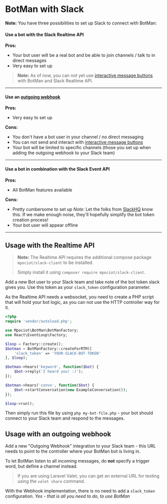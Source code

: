 # BotMan with Slack

**Note:** You have three possibilities to set up Slack to connect with BotMan:

#### Use a bot with the Slack Realtime API

**Pros:** 
   * Your bot user will be a real bot and be able to join channels / talk to in direct messages
   * Very easy to set up

> **Note:** As of now, you can not yet use [interactive message buttons](https://api.slack.com/docs/message-buttons) with BotMan and Slack Realtime API.

---

#### Use an [outgoing webhook](https://api.slack.com/outgoing-webhooks)
 
**Pros:** 
  * Very easy to set up
 
**Cons:** 
  * You don't have a bot user in your channel / no direct messaging
  * You can not send and interact with [interactive message buttons](https://api.slack.com/docs/message-buttons)
  * Your bot will be limited to specific channels (those you set up when adding the outgoing webhook to your Slack team)
    
---

#### Use a bot in combination with the Slack Event API

**Pros:** 
  * All BotMan features available

**Cons:** 
  * Pretty cumbersome to set up *Note:* Let the folks from [SlackHQ](https://twitter.com/slackhq) know this. If we make enough noise, they'll hopefully simplify the bot token creation process!
  * Your bot user will appear offline

---

## Usage with the Realtime API

> **Note:** The Realtime API requires the additional compose package `mpociot/slack-client` to be installed.
> 
> Simply install it using `composer require mpociot/slack-client`.

Add a new Bot user to your Slack team and take note of the bot token slack gives you.
Use this token as your `slack_token` configuration parameter.

As the Realtime API needs a websocket, you need to create a PHP script that will hold your bot logic, as you can not use the HTTP controller way for it.

```php
<?php
require 'vendor/autoload.php';

use Mpociot\BotMan\BotManFactory;
use React\EventLoop\Factory;

$loop = Factory::create();
$botman = BotManFactory::createForRTM([
    'slack_token' => 'YOUR-SLACK-BOT-TOKEN'
], $loop);

$botman->hears('keyword', function($bot) {
    $bot->reply('I heard you! :)');
});

$botman->hears('convo', function($bot) {
    $bot->startConversation(new ExampleConversation());
});

$loop->run();
```

Then simply run this file by using `php my-bot-file.php` - your bot should connect to your Slack team and respond to the messages.

## Usage with an outgoing webhook

Add a new "Outgoing Webhook" integration to your Slack team - this URL needs to point to the controller where your BotMan bot is living in.

To let BotMan listen to all incoming messages, do **not** specify a trigger word, but define a channel instead.

> If you are using Laravel Valet, you can get an external URL for testing using the `valet share` command.

With the Webhook implementation, there is no need to add a `slack_token` configuration. 
_Yes - that is all you need to do, to use BotMan_

